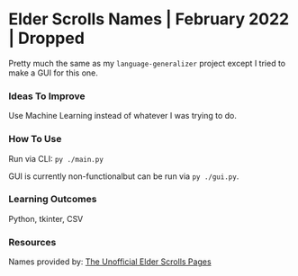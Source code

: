 # Elder Scrolls Names | February 2022 | Dropped

Pretty much the same as my `language-generalizer` project except I tried to make a GUI for this one.

### Ideas To Improve

Use Machine Learning instead of whatever I was trying to do.

### How To Use

Run via CLI: `py ./main.py`

GUI is currently non-functionalbut can be run via `py ./gui.py`.

### Learning Outcomes

Python, tkinter, CSV

### Resources
Names provided by: [The Unofficial Elder Scrolls Pages](https://en.uesp.net/wiki/)
